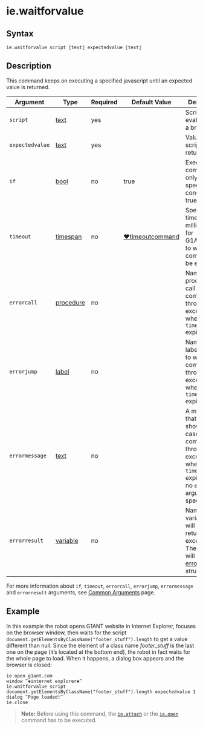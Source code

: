 # ie.waitforvalue

## Syntax

```G1ANT
ie.waitforvalue script ⟦text⟧ expectedvalue ⟦text⟧
```

## Description

This command keeps on executing a specified javascript until an expected value is returned.

| Argument | Type | Required | Default Value | Description |
| -------- | ---- | -------- | ------------- | ----------- |
|`script`| [text](https://manual.g1ant.com/link/G1ANT.Language/G1ANT.Language/Structures/TextStructure.md) | yes|  | Script to be evaluated in a browser |
|`expectedvalue`| [text](https://manual.g1ant.com/link/G1ANT.Language/G1ANT.Language/Structures/TextStructure.md) | yes |  | Value that the script should return |
| `if`           | [bool](https://manual.g1ant.com/link/G1ANT.Language/G1ANT.Language/Structures/BooleanStructure.md) | no       | true                                                        | Executes the command only if a specified condition is true   |
| `timeout`      | [timespan](https://manual.g1ant.com/link/G1ANT.Language/G1ANT.Language/Structures/TimeSpanStructure.md) | no       | [♥timeoutcommand](https://manual.g1ant.com/link/G1ANT.Language/G1ANT.Addon.Core/Variables/TimeoutCommandVariable.md) | Specifies time in milliseconds for G1ANT.Robot to wait for the command to be executed |
| `errorcall`    | [procedure](https://manual.g1ant.com/link/G1ANT.Language/G1ANT.Language/Structures/ProcedureStructure.md) | no       |                                                             | Name of a procedure to call when the command throws an exception or when a given `timeout` expires |
| `errorjump`    | [label](https://manual.g1ant.com/link/G1ANT.Language/G1ANT.Language/Structures/LabelStructure.md) | no       |                                                             | Name of the label to jump to when the command throws an exception or when a given `timeout` expires |
| `errormessage` | [text](https://manual.g1ant.com/link/G1ANT.Language/G1ANT.Language/Structures/TextStructure.md) | no       |                                                             | A message that will be shown in case the command throws an exception or when a given `timeout` expires, and no `errorjump` argument is specified |
| `errorresult`  | [variable](https://manual.g1ant.com/link/G1ANT.Language/G1ANT.Language/Structures/VariableStructure.md) | no       |                                                             | Name of a variable that will store the returned exception. The variable will be of [error](https://manual.g1ant.com/link/G1ANT.Language/G1ANT.Language/Structures/ErrorStructure.md) structure  |

For more information about `if`, `timeout`, `errorcall`, `errorjump`, `errormessage` and `errorresult` arguments, see [Common Arguments](https://manual.g1ant.com/link/G1ANT.Manual/appendices/common-arguments.md) page.

## Example

In this example the robot opens G1ANT website in Internet Explorer, focuses on the browser window, then waits for the script  `document.getElementsByClassName("footer_stuff").length` to get a value different than null. Since the element of a class name *footer_stuff* is the last one on the page (it’s located at the bottom end), the robot in fact waits for the whole page to load. When it happens, a dialog box appears and the browser is closed:

```G1ANT
ie.open g1ant.com
window ‴✱internet explorer✱‴
ie.waitforvalue script document.getElementsByClassName("footer_stuff").length expectedvalue 1
dialog ‴Page loaded!‴
ie.close
```

> **Note:** Before using this command, the [`ie.attach`](IEAttachCommand.md) or the [`ie.open`](IEOpenCommand.md) command has to be executed.

